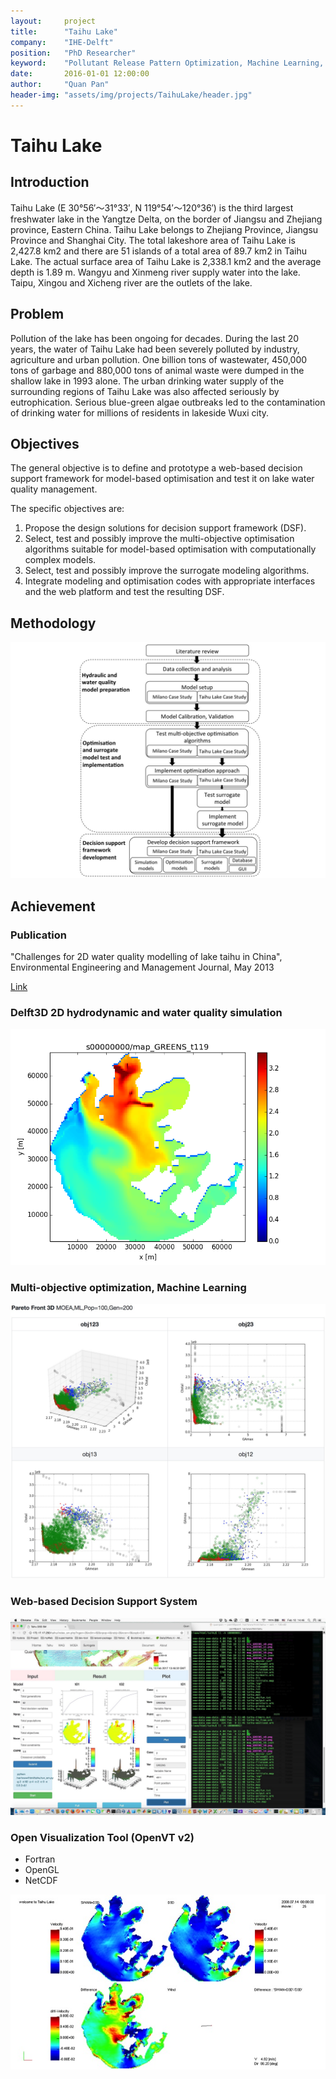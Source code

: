 ```yaml
---
layout:     project
title:      "Taihu Lake"
company:    "IHE-Delft"
position:   "PhD Researcher"
keyword:    "Pollutant Release Pattern Optimization, Machine Learning, Web-DSS"
date:       2016-01-01 12:00:00
author:     "Quan Pan"
header-img: "assets/img/projects/TaihuLake/header.jpg"
---
```


# [](#header-1)Taihu Lake

## Introduction

Taihu Lake (E 30°56′～31°33′, N 119°54′～120°36′) is the third largest freshwater lake in the Yangtze Delta, on the border of Jiangsu and Zhejiang province, Eastern China.  Taihu Lake belongs to Zhejiang Province, Jiangsu Province and Shanghai City. The total lakeshore area of Taihu Lake is 2,427.8 km2 and there are 51 islands of a total area of 89.7 km2 in Taihu Lake. The actual surface area of Taihu Lake is 2,338.1 km2 and the average depth is 1.89 m. Wangyu and Xinmeng river supply water into the lake. Taipu, Xingou and Xicheng river are the outlets of the lake.

## Problem

Pollution of the lake has been ongoing for decades. During the last 20 years, the water of Taihu Lake had been severely polluted by industry, agriculture and urban pollution. One billion tons of wastewater, 450,000 tons of garbage and 880,000 tons of animal waste were dumped in the shallow lake in 1993 alone. The urban drinking water supply of the surrounding regions of Taihu Lake was also affected seriously by eutrophication. Serious blue-green algae outbreaks led to the contamination of drinking water for millions of residents in lakeside Wuxi city. 

## Objectives

The general objective is to define and prototype a web-based decision support framework for model-based optimisation and test it on lake water quality management. 

The specific objectives are:

1.	Propose the design solutions for decision support framework (DSF).
2.	Select, test and possibly improve the multi-objective optimisation algorithms suitable for model-based optimisation with computationally complex models.
3.	Select, test and possibly improve the surrogate modeling algorithms.
4.	Integrate modeling and optimisation codes with appropriate interfaces and the web platform and test the resulting DSF.

## Methodology

![](/assets/img/projects/TaihuLake/methodology.jpg)

## Achievement

### Publication 

"Challenges for 2D water quality modelling of lake taihu in China", Environmental Engineering and Management Journal, May 2013

[Link](http://eemj.eu/index.php/EEMJ/article/view/1544)

### Delft3D 2D hydrodynamic and water quality simulation

![](/assets/img/projects/TaihuLake/Delft3D.png)

### Multi-objective optimization, Machine Learning

![](/assets/img/projects/TaihuLake/optimization.jpg)

### Web-based Decision Support System

![](/assets/img/projects/TaihuLake/DSS.jpg)

### Open Visualization Tool (OpenVT v2)

- Fortran
- OpenGL
- NetCDF

![](/assets/img/projects/TaihuLake/OpenVT.jpg)
